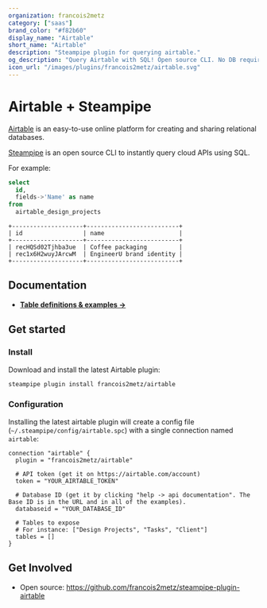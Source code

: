 ```yaml
---
organization: francois2metz
category: ["saas"]
brand_color: "#f82b60"
display_name: "Airtable"
short_name: "Airtable"
description: "Steampipe plugin for querying airtable."
og_description: "Query Airtable with SQL! Open source CLI. No DB required."
icon_url: "/images/plugins/francois2metz/airtable.svg"
---
```


# Airtable + Steampipe

[Airtable](https://airtable.com/) is an easy-to-use online platform for creating and sharing relational databases.

[Steampipe](https://steampipe.io) is an open source CLI to instantly query cloud APIs using SQL.

For example:

```sql
select
  id,
  fields->'Name' as name
from
  airtable_design_projects
```

```
+--------------------+--------------------------+
| id                 | name                     |
+--------------------+--------------------------+
| recHQSd02Tjhba3ue  | Coffee packaging         |
| rec1x6H2wuyJArcwM  | EngineerU brand identity |
+--------------------+--------------------------+
```

## Documentation

- **[Table definitions & examples →](/plugins/francois2metz/airtable/tables)**

## Get started

### Install

Download and install the latest Airtable plugin:

```bash
steampipe plugin install francois2metz/airtable
```

### Configuration

Installing the latest airtable plugin will create a config file (`~/.steampipe/config/airtable.spc`) with a single connection named `airtable`:

```hcl
connection "airtable" {
  plugin = "francois2metz/airtable"

  # API token (get it on https://airtable.com/account)
  token = "YOUR_AIRTABLE_TOKEN"

  # Database ID (get it by clicking "help -> api documentation". The Base ID is in the URL and in all of the examples).
  databaseid = "YOUR_DATABASE_ID"

  # Tables to expose
  # For instance: ["Design Projects", "Tasks", "Client"]
  tables = []
}
```

## Get Involved

* Open source: https://github.com/francois2metz/steampipe-plugin-airtable
